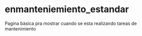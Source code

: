# enmanteniemiento_estandar
Pagina bàsica pra mostrar cuando se esta realizando tareas de mantenimiento
